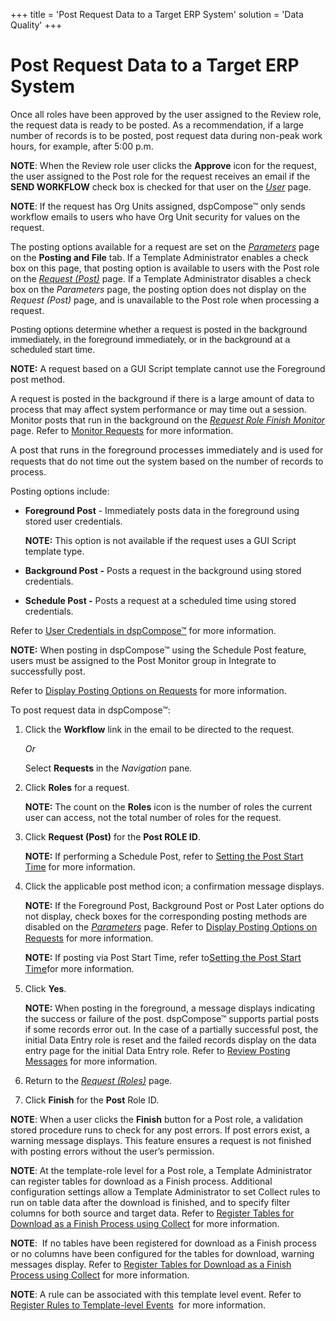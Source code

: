 +++
title = 'Post Request Data to a Target ERP System'
solution = 'Data Quality'
+++

# Post Request Data to a Target ERP System

Once all roles have been approved by the user assigned to the Review
role, the request data is ready to be posted. As a recommendation, if a
large number of records is to be posted, post request data during
non-peak work hours, for example, after 5:00 p.m.

**NOTE**: When the Review role user clicks the **Approve** icon for the
request, the user assigned to the Post role for the request receives an
email if the **SEND WORKFLOW** check box is checked for that user on the
*[User](../Page_Desc/User_H)* page.

**NOTE**: If the request has Org Units assigned, dspCompose™ only sends
workflow emails to users who have Org Unit security for values on the
request.

The posting options available for a request are set on the
*[Parameters](../Page_Desc/Parameters)* page on the **Posting and
File** tab. If a Template Administrator enables a check box on this
page, that posting option is available to users with the Post role on
the *[Request (Post)](../Page_Desc/Request_Post)* page. If a
Template Administrator disables a check box on the *Parameters* page,
the posting option does not display on the *Request (Post)* page, and is
unavailable to the Post role when processing a request.

<span style="font-size: 11.0pt;font-family: Arial, sans-serif;">Posting
options determine whether a request is posted in the background
immediately, in the foreground immediately, or in the background at a
scheduled start time.</span>

**NOTE:** A request based on a GUI Script template cannot use the
Foreground post method.

A request is posted in the background if there is a large amount of data
to process that may affect system performance or may time out a session.
Monitor posts that run in the background on the *[Request Role Finish
Monitor](../Page_Desc/Request_Role_Finish_Monitor)* page. Refer to
[Monitor Requests](Monitor_Requests) for more information.

<span style="font-size: 11.0pt;">A post that runs in the foreground
processes immediately and</span> is used for requests that do not time
out the system based on the number of records to process.

Posting options include:

  - <span style="font-weight: bold;">Foreground Post</span> -
    Immediately posts data in the foreground using stored user
    credentials.  
    
    <span style="font-weight: bold;">NOTE:</span> This option is not
    available if the request uses a GUI Script template type.

  - **Background Post -** Posts a request in the background using stored
    credentials.

  - **Schedule Post -** Posts a request at a scheduled time using stored
    credentials.

Refer to [User Credentials in
dspCompose™](../Config/User_Credentials_in_dspCompose) for more
information.

<span style="font-weight: bold;">NOTE:</span> When posting in
dspCompose™ using the Schedule Post feature, users must be assigned to
the Post Monitor group in Integrate to successfully post.

Refer to [Display Posting Options on
Requests](../Config/Display_Posting_Options_on_Requests) for more
information.

To post request data in dspCompose™:

1.  Click the **Workflow** link in the email to be directed to the
    request.
    
    *Or*
    
    Select **Requests** in the *Navigation
    <span style="font-style: normal;">pane</span>.*

2.  Click **Roles** for a request.
    
    <span style="font-weight: bold;">NOTE:</span> The count on the
    **Roles** icon is the number of roles the current user can access,
    not the total number of roles for the request.

3.  Click **Request (Post)** for the **Post ROLE ID**.
    
    <span style="font-weight: bold;">NOTE:</span> If performing a
    Schedule Post, refer to [Setting the Post Start
    Time](Setting_the_Post_Start_Time) for more information.

4.  Click the applicable post method icon; a confirmation message
    displays.
    
    <span style="font-weight: bold;">NOTE:</span> If the Foreground
    Post, Background Post or Post Later options do not display, check
    boxes for the corresponding posting methods are disabled on the
    <span style="font-size: 11.0pt;font-style: italic;">[Parameters](../Page_Desc/Parameters)</span><span style="font-size: 11.0pt;">
    page. </span>Refer to [Display Posting Options on
    Requests](../Config/Display_Posting_Options_on_Requests) for
    more information.
    
    <span style="font-weight: bold;">NOTE:</span> If posting via Post
    Start Time, refer
    to<span style="font-size: 11.0pt;color: #0000ff;">[Setting the Post
    Start Time](Setting_the_Post_Start_Time)</span>for more
    information.

5.  Click **Yes**.
    
    <span style="font-weight: bold;">NOTE:</span> When posting in the
    foreground, a message displays indicating the success or failure of
    the post. dspCompose™ supports partial posts if some records error
    out. In the case of a partially successful post, the initial Data
    Entry role is reset and the failed records display on the data entry
    page for the initial Data Entry role. Refer to [Review Posting
    Messages](Review_Posting_Messages) for more information.

6.  Return to the *[Request (Roles)](../Page_Desc/Request_Roles_H)*
    page.

7.  Click **Finish** for the **Post** Role ID.

**NOTE**: When a user clicks the **Finish** button for a Post role, a
validation stored procedure runs to check for any post errors. If post
errors exist, a warning message displays. This feature ensures a request
is not finished with posting errors without the user’s permission.

**NOTE**: At the template-role level for a Post role, a Template
Administrator can register tables for download as a Finish process.
Additional configuration settings allow a Template Administrator to set
Collect rules to run on table data after the download is finished, and
to specify filter columns for both source and target data. Refer to
[Register Tables for Download as a Finish Process using
Collect](Register_Tables_to_Download_as_a_Finish_Process_Using_Collect)
for more information.

<span style="font-weight: bold;">NOTE</span>:  If no tables have been
registered for download as a Finish process or no columns have been
configured for the tables for download, warning messages display. Refer
to [Register Tables for Download as a Finish Process using
Collect](Register_Tables_to_Download_as_a_Finish_Process_Using_Collect)
for more information.

<span style="font-weight: bold;">NOTE</span>: A rule can be associated
with this template level event. Refer to [Register Rules to
Template-level Events](Register_Rules_to_Template%20level_Events)
 for more information.
